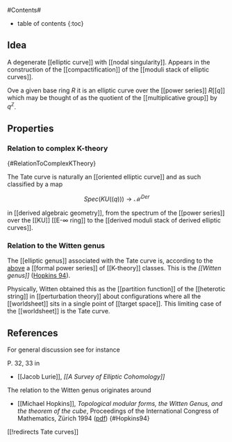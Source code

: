 
#Contents#
* table of contents
{:toc}

## Idea

A degenerate [[elliptic curve]] with [[nodal singularity]]. Appears in the construction of the [[compactification]] of the [[moduli stack of elliptic curves]].

Ove a given base ring $R$ it is an elliptic curve over the [[power series]] $R [ [ q ] ]$ which may be thought of as the quotient of the [[multiplicative group]] by $q^{\mathbb{Z}}$.

## Properties

### Relation to complex K-theory
 {#RelationToComplexKTheory}

The Tate curve is naturally an [[oriented elliptic curve]] and as such classified by a map


$$
  Spec \left(  KU ( ( q ) ) \right) \longrightarrow \mathcal{M}^{Der}
$$

in [[derived algebraic geometry]], from the spectrum of the [[power series]] over the [[KU]] [[E-∞ ring]] to the [[derived moduli stack of derived elliptic curves]].

### Relation to the Witten genus

The [[elliptic genus]] associated with the Tate curve is, according to the [above](#RelationToComplexKTheory) a [[formal power series]] of [[K-theory]] classes. This is the _[[Witten genus]]_ ([Hopkins 94](#Hopkins94)).

Physically, Witten obtained this as the [[partition function]] of the [[heterotic string]] in [[perturbation theory]] about configurations where all the [[worldsheet]] sits in a single point of [[target space]]. This limiting case of the [[worldsheet]] is the Tate curve.

## References

For general discussion see for instance

P. 32, 33 in 

* [[Jacob Lurie]], _[[A Survey of Elliptic Cohomology]]_

The relation to the Witten genus originates around

* [[Michael Hopkins]], _Topological modular forms, the Witten Genus, and the theorem of the cube_, Proceedings of the International Congress of Mathematics, Zürich 1994 ([pdf](http://www.mathunion.org/ICM/ICM1994.1/Main/icm1994.1.0554.0565.ocr.pdf))
 {#Hopkins94}


[[!redirects Tate curves]]